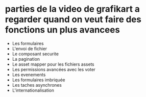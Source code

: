 # parties de la video de grafikart a regarder quand on veut faire des fonctions un plus avancees
- Les formulaires
- L'envoi de fichier
- Le composant securite
- La pagination
- Le asset mapper pour les fichiers assets
- Les permissions avancées avec les voter
- Les evenements
- Les formulaires imbriquée
- Les taches asynchrones
- L'internationalisation